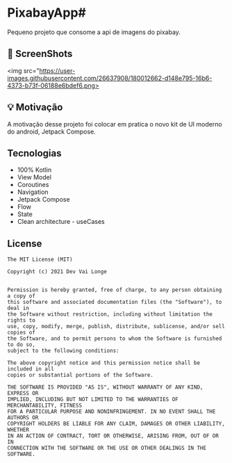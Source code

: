 # PixabayApp#
Pequeno projeto que consome a api de imagens do pixabay.

## :camera_flash: ScreenShots

<img src="https://user-images.githubusercontent.com/26637908/180012662-d148e795-16b6-4373-b73f-06188e6bdef6.png>&emsp;

## :bulb: Motivação

A motivação desse projeto foi colocar em pratica o novo kit de UI moderno do android, Jetpack Compose.

## Tecnologias
* 100% Kotlin
* View Model
* Coroutines
* Navigation
* Jetpack Compose
* Flow
* State
* Clean architecture - useCases

## License

```
The MIT License (MIT)

Copyright (c) 2021 Dev Vai Longe


Permission is hereby granted, free of charge, to any person obtaining a copy of
this software and associated documentation files (the "Software"), to deal in
the Software without restriction, including without limitation the rights to
use, copy, modify, merge, publish, distribute, sublicense, and/or sell copies of
the Software, and to permit persons to whom the Software is furnished to do so,
subject to the following conditions:

The above copyright notice and this permission notice shall be included in all
copies or substantial portions of the Software.

THE SOFTWARE IS PROVIDED "AS IS", WITHOUT WARRANTY OF ANY KIND, EXPRESS OR
IMPLIED, INCLUDING BUT NOT LIMITED TO THE WARRANTIES OF MERCHANTABILITY, FITNESS
FOR A PARTICULAR PURPOSE AND NONINFRINGEMENT. IN NO EVENT SHALL THE AUTHORS OR
COPYRIGHT HOLDERS BE LIABLE FOR ANY CLAIM, DAMAGES OR OTHER LIABILITY, WHETHER
IN AN ACTION OF CONTRACT, TORT OR OTHERWISE, ARISING FROM, OUT OF OR IN
CONNECTION WITH THE SOFTWARE OR THE USE OR OTHER DEALINGS IN THE SOFTWARE.
```

